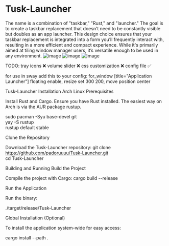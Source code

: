 # Tusk-Launcher
The name is a combination of "taskbar," "Rust," and "launcher." The goal is to create a taskbar replacement that doesn’t need to be constantly visible but doubles as an app launcher. This design choice ensures that your taskbar replacement is integrated into a form you’ll frequently interact with, resulting in a more efficient and compact experience. While it's primarily aimed at tiling window manager users, it’s versatile enough to be used in any environment.
![image](https://github.com/user-attachments/assets/8f8fa1b5-3117-40fa-b7ec-c277492cccfb)
![image](https://github.com/user-attachments/assets/8c53b192-1d0f-45de-85e9-cef055f1d353)
![image](https://github.com/user-attachments/assets/acc5f17b-36ae-4344-bf08-5b71d883e1f9)

TODO:
tray icons ❌
volume slider ❌
css customization ❌
config file ✅

for use in sway add this to your config: for_window [title="Application Launcher"] floating enable, resize set 300 200, move position center

Tusk-Launcher Installation Arch Linux
Prerequisites

Install Rust and Cargo. Ensure you have Rust installed. The easiest way on Arch is via the AUR package rustup.

sudo pacman -Syu base-devel git  
yay -S rustup  
rustup default stable  

Clone the Repository

Download the Tusk-Launcher repository:
git clone https://github.com/padoruuuu/Tusk-Launcher.git  
cd Tusk-Launcher  

Building and Running
Build the Project

Compile the project with Cargo:
cargo build --release  

Run the Application

Run the binary:

./target/release/Tusk-Launcher  

Global Installation (Optional)

To install the application system-wide for easy access:

cargo install --path .  

